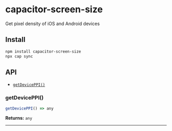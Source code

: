 # capacitor-screen-size

Get pixel density of iOS and Android devices

## Install

```bash
npm install capacitor-screen-size
npx cap sync
```

## API

<docgen-index>

- [`getDevicePPI()`](#getdeviceppi)

</docgen-index>

<docgen-api>
<!--Update the source file JSDoc comments and rerun docgen to update the docs below-->

### getDevicePPI()

```typescript
getDevicePPI() => any
```

**Returns:** <code>any</code>

---

</docgen-api>
